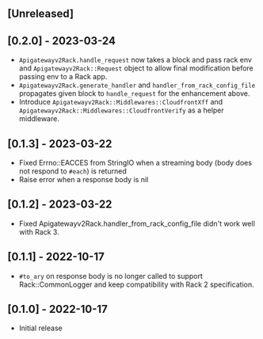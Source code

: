 ## [Unreleased]

## [0.2.0] - 2023-03-24

- `Apigatewayv2Rack.handle_request` now takes a block and pass rack env and `Apigatewayv2Rack::Request` object to allow final modification before passing env to a Rack app.
- `Apigatewayv2Rack.generate_handler` and `handler_from_rack_config_file` propagates given block to `handle_request` for the enhancement above.
- Introduce `Apigatewayv2Rack::Middlewares::CloudfrontXff` and `Apigatewayv2Rack::Middlewares::CloudfrontVerify` as a helper middleware.

## [0.1.3] - 2023-03-22

- Fixed Errno::EACCES from StringIO when a streaming body (body does not respond to `#each`) is returned
- Raise error when a response body is nil

## [0.1.2] - 2023-03-22

- Fixed Apigatewayv2Rack.handler_from_rack_config_file didn't work well with Rack 3.

## [0.1.1] - 2022-10-17

- `#to_ary` on response body is no longer called to support Rack::CommonLogger and keep compatibility with Rack 2 specification.

## [0.1.0] - 2022-10-17

- Initial release
